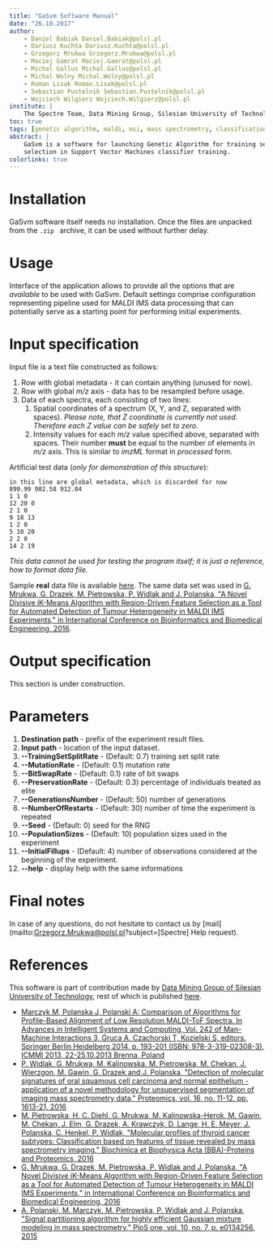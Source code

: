 ```yaml
---
title: "GaSvm Software Manual"
date: "26.10.2017"
author:
    - Daniel Babiak Daniel.Babiak@polsl.pl
    - Dariusz Kuchta Dariusz.Kuchta@polsl.pl
    - Grzegorz Mrukwa Grzegorz.Mrukwa@polsl.pl
    - Maciej Gamrat Maciej.Gamrat@polsl.pl
    - Michal Gallus Michal.Gallus@polsl.pl
    - Michal Wolny Michal.Wolny@polsl.pl
    - Roman Lisak Roman.Lisak@polsl.pl
    - Sebastian Pustelnik Sebastian.Pustelnik@polsl.pl
    - Wojciech Wilgierz Wojciech.Wilgierz@polsl.pl
institute: |
    The Spectre Team, Data Mining Group, Silesian University of Technology
toc: true
tags: [genetic algorithm, maldi, msi, mass spectrometry, classification, svm, support vector machines]
abstract: |
    GaSvm is a software for launching Genetic Algorithm for training set
    selection in Support Vector Machines classifier training.
colorlinks: true
---
```


# Installation

GaSvm software itself needs no installation. Once the files are unpacked from
the `.zip ` archive, it can be used without further delay.

# Usage

Interface of the application allows to provide all the options that are
*available* to be used with GaSvm. Default settings comprise configuration
representing pipeline used for MALDI IMS data processing that can potentially
serve as a starting point for performing initial experiments.

# Input specification

Input file is a text file constructed as follows:

1. Row with global metadata - it can contain anything (unused for now).
2. Row with global *m/z* axis - data has to be resampled before usage.
3. Data of each spectra, each consisting of two lines:
    1. Spatial coordinates of a spectrum (X, Y, and Z, separated with spaces).
    *Please note, that Z coordinate is currently not used. Therefore each Z
    value can be safely set to zero.*
    2. Intensity values for each *m/z* value specified above, separated with
    spaces. Their number **must** be equal to the number of elements in *m/z*
    axis. This is similar to *imzML* format in *processed* form.

Artificial test data (*only for demonstration of this structure*):
```
in this line are global metadata, which is discarded for now
899.99 902.58 912.04
1 1 0
12 20 0
2 1 0
9 18 13
1 2 0
5 10 20
2 2 0
14 2 19
```
*This data cannot be used for testing the program itself; it is just a
reference, how to format data file.*

Sample **real** data file is available
[here](https://1drv.ms/t/s!AvaKDFGHXrvClvcMHkK-3X_W7osr6g).
The same data set was used in
[G. Mrukwa, G. Drazek, M. Pietrowska, P. Widlak and J. Polanska, "A Novel
Divisive iK-Means Algorithm with Region-Driven Feature Selection as a Tool for
Automated Detection of Tumour Heterogeneity in MALDI IMS Experiments," in
International Conference on Bioinformatics and Biomedical Engineering, 2016](http://link.springer.com/chapter/10.1007/978-3-319-31744-1_11).

# Output specification

This section is under construction.

# Parameters

1. **Destination path** - prefix of the experiment result files.
2. **Input path** - location of the input dataset.
3. **--TrainingSetSplitRate** - (Default: 0.7) training set split rate
4. **--MutationRate** - (Default: 0.1) mutation rate
5. **--BitSwapRate** - (Default: 0.1) rate of bit swaps
6. **--PreservationRate** - (Default: 0.3) percentage of individuals treated as
elite
7. **--GenerationsNumber** - (Default: 50) number of generations
8. **--NumberOfRestarts** - (Default: 30) number of time the experiment is
repeated
9. **--Seed** - (Default: 0) seed for the RNG
10. **--PopulationSizes** - (Default: 10) population sizes used in the
experiment
11. **--InitialFillups** - (Default: 4) number of observations considered at
the beginning of the experiment.
12. **--help** - display help with the same informations

# Final notes

In case of any questions, do not hesitate to contact us by
[mail](mailto:Grzegorz.Mrukwa@polsl.pl?subject=[Spectre] Help request).

# References

This software is part of contribution made by
[Data Mining Group of Silesian University of Technology](http://www.zaed.polsl.pl/),
rest of which is published [here](https://github.com/ZAEDPolSl).

+ [Marczyk M, Polanska J, Polanski A: Comparison of Algorithms for Profile-Based
Alignment of Low Resolution MALDI-ToF Spectra. In Advances in Intelligent
Systems and Computing, Vol. 242 of Man-Machine Interactions 3, Gruca A,
Czachorski T, Kozielski S, editors. Springer Berlin Heidelberg 2014, p. 193-201
(ISBN: 978-3-319-02308-3), ICMMI 2013, 22-25.10.2013 Brenna,
Poland](http://link.springer.com/chapter/10.1007/978-3-319-02309-0_20)
+ [P. Widlak, G. Mrukwa, M. Kalinowska, M. Pietrowska, M. Chekan, J. Wierzgon, M.
Gawin, G. Drazek and J. Polanska, "Detection of molecular signatures of oral
squamous cell carcinoma and normal epithelium - application of a novel
methodology for unsupervised segmentation of imaging mass spectrometry data,"
Proteomics, vol. 16, no. 11-12, pp. 1613-21,
2016](http://onlinelibrary.wiley.com/doi/10.1002/pmic.201500458/pdf)
+ [M. Pietrowska, H. C. Diehl, G. Mrukwa, M. Kalinowska-Herok, M. Gawin, M.
Chekan, J. Elm, G. Drazek, A. Krawczyk, D. Lange, H. E. Meyer, J. Polanska, C.
Henkel, P. Widlak, "Molecular profiles of thyroid cancer subtypes:
Classification based on features of tissue revealed by mass spectrometry
imaging," Biochimica et Biophysica Acta (BBA)-Proteins and Proteomics,
2016](http://www.sciencedirect.com/science/article/pii/S1570963916302175)
+ [G. Mrukwa, G. Drazek, M. Pietrowska, P. Widlak and J. Polanska, "A Novel
Divisive iK-Means Algorithm with Region-Driven Feature Selection as a Tool for
Automated Detection of Tumour Heterogeneity in MALDI IMS Experiments," in
International Conference on Bioinformatics and Biomedical Engineering,
2016](http://link.springer.com/chapter/10.1007/978-3-319-31744-1_11)
+ [A. Polanski, M. Marczyk, M. Pietrowska, P. Widlak and J. Polanska, "Signal
partitioning algorithm for highly efficient Gaussian mixture modeling in mass
spectrometry," PloS one, vol. 10, no. 7, p. e0134256,
2015](http://journals.plos.org/plosone/article?id=10.1371/journal.pone.0134256)
